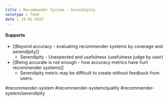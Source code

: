 ```yaml
---
title : Recommender System - Serendipity
notetype : feed
date : 19-01-2022
---
```



#### Supports

- [[Beyond accuracy - evaluating recommender systems by coverage and serendipity]]
	- Serendipity - Unexpected and usefulness (usefulness judge by user)
- [[Being accurate is not enough - how accuracy metrics have hurt recommender systems]]
	- Serendipity metric may be difficult to create without feedback from users.


#recommender-system #recommender-system/quality  #recommender-system/serendipity 